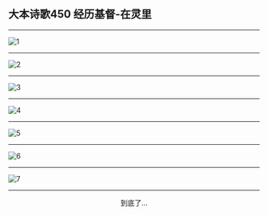 
## 大本诗歌450 经历基督-在灵里
        
<div id="aplayer0"></div>

---

<img alt="1" data-original="https://cdn.jsdelivr.net/gh/k34869/shi/data/d0449/1">

---

<img alt="2" data-original="https://cdn.jsdelivr.net/gh/k34869/shi/data/d0449/2">

---

<img alt="3" data-original="https://cdn.jsdelivr.net/gh/k34869/shi/data/d0449/3">

---

<img alt="4" data-original="https://cdn.jsdelivr.net/gh/k34869/shi/data/d0449/4">

---

<img alt="5" data-original="https://cdn.jsdelivr.net/gh/k34869/shi/data/d0449/5">

---

<img alt="6" data-original="https://cdn.jsdelivr.net/gh/k34869/shi/data/d0449/6">

---

<img alt="7" data-original="https://cdn.jsdelivr.net/gh/k34869/shi/data/d0449/7">

---

<p style="text-align: center">到底了...</p>

<script src="/js/dist-view.js"></script>

<script>
MAIN.id = 'd0449';
        
const ap0 = new APlayer({
    container: document.getElementById('aplayer0'),
    volume: 1,
    loop: 'none',
    preload: 'none',
    audio: [{
        name: '大本诗歌450.mp3',
        artist: '大本诗歌',
        url: 'https://res.wx.qq.com/voice/getvoice?mediaid=MzI0NTk3MDM5M18yMjQ3NDkzMDg0',
        cover: '/favicon'
    }]
});
</script>
